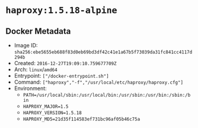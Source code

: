 # `haproxy:1.5.18-alpine`

## Docker Metadata

- Image ID: `sha256:ebe5655eb688f83d0eb69bd3df42c41e1a67b5f73039da31fc841cc4117d294b`
- Created: `2016-12-27T19:09:10.759677709Z`
- Arch: `linux`/`amd64`
- Entrypoint: `["/docker-entrypoint.sh"]`
- Command: `["haproxy","-f","/usr/local/etc/haproxy/haproxy.cfg"]`
- Environment:
  - `PATH=/usr/local/sbin:/usr/local/bin:/usr/sbin:/usr/bin:/sbin:/bin`
  - `HAPROXY_MAJOR=1.5`
  - `HAPROXY_VERSION=1.5.18`
  - `HAPROXY_MD5=21d35f114583ef731bc96af05b46c75a`
